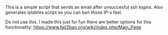 This is a simple script that sends an email after unsuccesful ssh logins. Also generates iptables script so you can ban those IP-s fast.

Do not use this. I made this just for fun there are better options for this functionality: https://www.fail2ban.org/wiki/index.php/Main_Page
